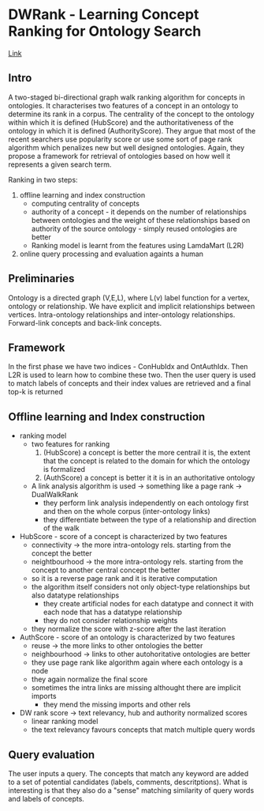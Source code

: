 # DWRank - Learning Concept Ranking for Ontology Search

[Link](https://www.semantic-web-journal.net/system/files/swj883.pdf)
## Intro

A two-staged bi-directional graph walk ranking algorithm for concepts in ontologies.
It characterises two features of a concept in an ontology to determine its rank in a corpus. 
The centrality of the concept to the ontology within which it is defined (HubScore) and the authoritativeness of the ontology in which it is defined (AuthorityScore).
They argue that most of the recent searchers use popularity score or use some sort of page rank algorithm which penalizes new but well designed ontologies.
Again, they propose a framework for retrieval of ontologies based on how well it represents a given search term.

Ranking in two steps:
1. offline learning and index construction
   - computing centrality of concepts
   - authority of a concept - it depends on the number of relationships between ontologies and the weight of these relationships based on authority of the source ontology - simply reused ontologies are better
   -  Ranking model is learnt from the  features using LamdaMart (L2R)
2. online query processing and evaluation againts a human

## Preliminaries

Ontology is a directed graph (V,E,L), where L(v) label function for a vertex, ontology or relationship.
We have explicit and implicit relationships between vertices.
Intra-ontology relationships and inter-ontology relationships.
Forward-link concepts and back-link concepts.

## Framework

In the first phase we have two indices - ConHubIdx and OntAuthIdx.
Then L2R is used to learn how to combine these two.
Then the user query is used to match labels of concepts and their index values are retrieved and a final top-k is returned

## Offline learning and Index construction

- ranking model
  - two features for ranking
    1. (HubScore) a concept is better the more centrail it is, the extent that the concept is related to the domain for which the ontology is formalized
    2. (AuthScore) a concept is better it it is in an authoritative ontology
  - A link analysis algorithm is used -> something like a page rank -> DualWalkRank
    - they perform link analysis independently on each ontology first and then on the whole corpus (inter-ontology links)
    - they differentiate between the type of a relationship and direction of the walk
- HubScore - score of a concept is characterized by two features
  - connectivity -> the more intra-ontology rels. starting from the concept the better
  - neightbourhood -> the more intra-ontology rels. starting from the concept to another central concept the better 
  - so it is a reverse page rank and it is iterative computation
  - the algorithm itself considers not only object-type relationships but also datatype relationships
    - they create artificial nodes for each datatype and connect it with each node that has a datatype relationship
    - they do not consider relationship weights
  - they normalize the score with z-score after the last iteration
- AuthScore - score of an ontology is characterized by two features
  - reuse -> the more links to other ontologies the better
  - neighbourhood -> links to other autohoritative ontologies are better
  - they use page rank like algorithm again where each ontology is a node
  - they again normalize the final score
  - sometimes the intra links are missing althought there are implicit imports
    - they mend the missing imports and other rels 
- DW rank score -> text relevancy, hub and authority normalized scores
  - linear ranking model
  - the text relevancy favours concepts that match multiple query words

## Query evaluation

The user inputs a query.
The concepts that match any keyword are added to a set of potential candidates (labels, comments, descritptions).
What is interesting is that they also do a "sense" matching similarity of query words and labels of concepts.